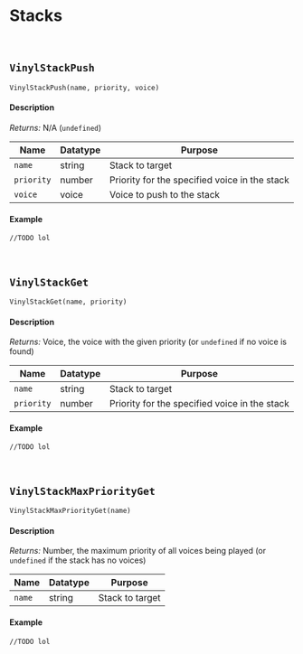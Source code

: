 # Stacks

&nbsp;

## `VinylStackPush`

`VinylStackPush(name, priority, voice)`

<!-- tabs:start -->

#### **Description**

*Returns:* N/A (`undefined`)

|Name      |Datatype|Purpose                                      |
|----------|--------|---------------------------------------------|
|`name`    |string  |Stack to target                              |
|`priority`|number  |Priority for the specified voice in the stack|
|`voice`   |voice   |Voice to push to the stack                   |

#### **Example**

```gml
//TODO lol
```

<!-- tabs:end -->

&nbsp;

## `VinylStackGet`

`VinylStackGet(name, priority)`

<!-- tabs:start -->

#### **Description**

*Returns:* Voice, the voice with the given priority (or `undefined` if no voice is found)

|Name      |Datatype|Purpose                                      |
|----------|--------|---------------------------------------------|
|`name`    |string  |Stack to target                              |
|`priority`|number  |Priority for the specified voice in the stack|

#### **Example**

```gml
//TODO lol
```

<!-- tabs:end -->

&nbsp;

## `VinylStackMaxPriorityGet`

`VinylStackMaxPriorityGet(name)`

<!-- tabs:start -->

#### **Description**

*Returns:* Number, the maximum priority of all voices being played (or `undefined` if the stack has no voices)

|Name  |Datatype|Purpose        |
|------|--------|---------------|
|`name`|string  |Stack to target|

#### **Example**

```gml
//TODO lol
```

<!-- tabs:end -->